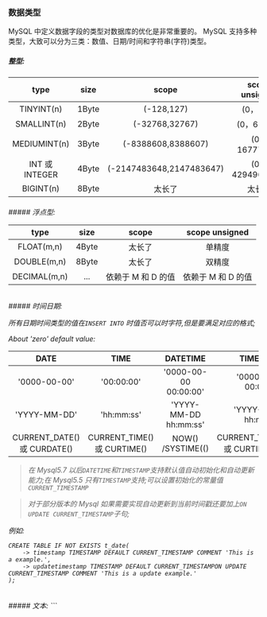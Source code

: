### 数据类型

MySQL 中定义数据字段的类型对数据库的优化是非常重要的。
MySQL 支持多种类型，大致可以分为三类：数值、日期/时间和字符串(字符)类型。

##### 整型:

|      type      | size  |          scope           | scope unsigned  |
| :------------: | :---: | :----------------------: | :-------------: |
|   TINYINT(n)   | 1Byte |        (-128,127)        |    (0，255)     |
|  SMALLINT(n)   | 2Byte |      (-32768,32767)      |   (0，65535)    |
|  MEDIUMINT(n)  | 3Byte |    (-8388608,8388607)    |  (0，16777215)  |
| INT 或 INTEGER | 4Byte | (-2147483648,2147483647) | (0，4294967295) |
|   BIGINT(n)    | 8Byte |          太长了          |     太长了      |

<h6/>
##### 浮点型:

|     type     | size  |       scope        |   scope unsigned   |
| :----------: | :---: | :----------------: | :----------------: |
|  FLOAT(m,n)  | 4Byte |       太长了       |       单精度       |
| DOUBLE(m,n)  | 8Byte |       太长了       |       双精度       |
| DECIMAL(m,n) |  ...  | 依赖于 M 和 D 的值 | 依赖于 M 和 D 的值 |

<h6/>
##### 时间日期:

所有日期时间类型的值在`INSERT INTO` 时值否可以时字符,但是要满足对应的格式;

About 'zero' default value:

|            DATE             |            TIME             |       DATETIME        |               TIMESTAMP               |  YEAR  |
| :-------------------------: | :-------------------------: | :-------------------: | :-----------------------------------: | :----: |
|        '0000-00-00'         |         '00:00:00'          | '0000-00-00 00:00:00' |         '0000-00-00 00:00:00'         |  0000  |
|        'YYYY-MM-DD'         |         'hh:mm:ss'          | 'YYYY-MM-DD hh:mm:ss' |         'YYYY-MM-DD hh:mm:ss'         | 'YYYY' |
| CURRENT_DATE() 或 CURDATE() | CURRENT_TIME() 或 CURTIME() |   NOW() /SYSTIME(()   | CURRENT_TIMESTAMP() 或 CURTIMESTAMP() |  ---   |

> 在 Mysql5.7 以后`DATETIME`和`TIMESTAMP`支持默认值自动初始化和自动更新能力;在 Mysql5.5 只有`TIMESTAMP`支持;可以设置初始化的常量值`CURRENT_TIMESTAMP`

> 对于部分版本的 Mysql 如果需要实现自动更新到当前时间戳还要加上`ON UPDATE CURRENT_TIMESTAMP`子句;

例如:

```mysql
CREATE TABLE IF NOT EXISTS t_date(
    -> timestamp TIMESTAMP DEFAULT CURRENT_TIMESTAMP COMMENT 'This is a example.',
    -> updatetimestamp TIMESTAMP DEFAULT CURRENT_TIMESTAMPON UPDATE CURRENT_TIMESTAMP COMMENT 'This is a update example.'
);
```

<h6/>
##### 文本:
```
